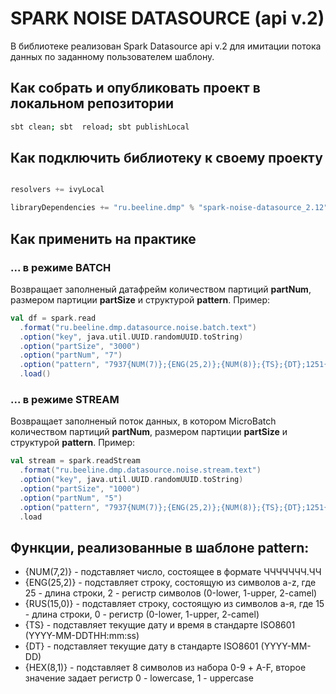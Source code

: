 # SPARK NOISE DATASOURCE (api v.2)

В библиотеке реализован Spark Datasource api v.2 для имитации потока данных по заданному пользователем шаблону.

## Как собрать и опубликовать проект в локальном репозитории

```bash
sbt clean; sbt  reload; sbt publishLocal
```


## Как подключить библиотеку к своему проекту
```scala

resolvers += ivyLocal

libraryDependencies += "ru.beeline.dmp" % "spark-noise-datasource_2.12" % "0.0.1-SNAPSHOT"

````

## Как применить на практике
### ... в режиме BATCH 
Возвращает заполненый датафрейм количеством партиций **partNum**, размером партиции **partSize** и структурой **pattern**.
Пример:
```scala
val df = spark.read
  .format("ru.beeline.dmp.datasource.noise.batch.text")
  .option("key", java.util.UUID.randomUUID.toString)
  .option("partSize", "3000")
  .option("partNum", "7")
  .option("pattern", "7937{NUM(7)};{ENG(25,2)};{NUM(8)};{TS};{DT};1251{HEX(8,1)};{RUS(15,0)}") 
  .load()
```

### ... в режиме STREAM
Возвращает заполненый поток данных, в котором MicroBatch количеством партиций **partNum**, размером партиции **partSize** и структурой **pattern**.
Пример:
```scala
val stream = spark.readStream
  .format("ru.beeline.dmp.datasource.noise.stream.text")
  .option("key", java.util.UUID.randomUUID.toString)
  .option("partSize", "1000")
  .option("partNum", "5")
  .option("pattern", "7937{NUM(7)};{ENG(25,2)};{NUM(8)};{TS};{DT};1251{HEX(8,1)};{RUS(15,0)}")
  .load
```



## Функции, реализованные в шаблоне **pattern**:

- {NUM(7,2)} - подставляет число, состоящее в формате ЧЧЧЧЧЧЧ.ЧЧ
- {ENG(25,2)} - подставляет строку, состоящую из символов a-z, где 25 - длина строки, 2 - регистр символов (0-lower, 1-upper, 2-camel)
- {RUS(15,0)} - подставляет строку, состоящую из символов а-я, где 15 - длина строки, 0 - регистр (0-lower, 1-upper, 2-camel)
- {TS} - подставляет текущие дату и время в стандарте ISO8601 (YYYY-MM-DDTHH:mm:ss)
- {DT} - подставляет текущие дату в стандарте ISO8601 (YYYY-MM-DD)
- {HEX(8,1)} - подставляет 8 символов из набора 0-9 + A-F, второе значение задает регистр 0 - lowercase, 1 - uppercase



            
